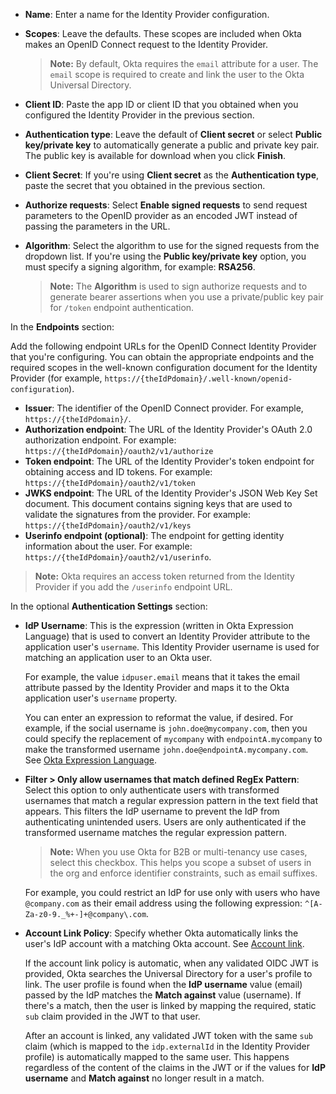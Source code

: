 * **Name**: Enter a name for the Identity Provider configuration.
* **Scopes**: Leave the defaults. These scopes are included when Okta makes an OpenID Connect request to the Identity Provider.
    > **Note:** By default, Okta requires the `email` attribute for a user. The `email` scope is required to create and link the user to the Okta Universal Directory.
* **Client ID**: Paste the app ID or client ID that you obtained when you configured the Identity Provider in the previous section.
* **Authentication type**: Leave the default of **Client secret** or select **Public key/private key** to automatically generate a public and private key pair. The public key is available for download when you click **Finish**.
* **Client Secret**: If you're using **Client secret** as the **Authentication type**, paste the secret that you obtained in the previous section.
* **Authorize requests**: Select **Enable signed requests** to send request parameters to the OpenID provider as an encoded JWT instead of passing the parameters in the URL.
* **Algorithm**: Select the algorithm to use for the signed requests from the dropdown list. If you're using the **Public key/private key** option, you must specify a signing algorithm, for example: **RSA256**.

    > **Note:** The **Algorithm** is used to sign authorize requests and to generate bearer assertions when you use a private/public key pair for `/token` endpoint authentication.

In the **Endpoints** section:

Add the following endpoint URLs for the OpenID Connect Identity Provider that you're configuring. You can obtain the appropriate endpoints and the required scopes in the well-known configuration document for the Identity Provider (for example, `https://{theIdPdomain}/.well-known/openid-configuration`).

* **Issuer**: The identifier of the OpenID Connect provider. For example, `https://{theIdPdomain}/`.
* **Authorization endpoint**: The URL of the Identity Provider's OAuth 2.0 authorization endpoint. For example: `https://{theIdPdomain}/oauth2/v1/authorize`
* **Token endpoint**: The URL of the Identity Provider's token endpoint for obtaining access and ID tokens. For example: `https://{theIdPdomain}/oauth2/v1/token`
* **JWKS endpoint**: The URL of the Identity Provider's JSON Web Key Set document. This document contains signing keys that are used to validate the signatures from the provider. For example: `https://{theIdPdomain}/oauth2/v1/keys`
* **Userinfo endpoint (optional)**: The endpoint for getting identity information about the user. For example: `https://{theIdPdomain}/oauth2/v1/userinfo`.

> **Note:** Okta requires an access token returned from the Identity Provider if you add the `/userinfo` endpoint URL.

In the optional **Authentication Settings** section:

* **IdP Username**: This is the expression (written in Okta Expression Language) that is used to convert an Identity Provider attribute to the application user's `username`. This Identity Provider username is used for matching an application user to an Okta user.

    For example, the value `idpuser.email` means that it takes the email attribute passed by the Identity Provider and maps it to the Okta application user's `username` property.

    You can enter an expression to reformat the value, if desired. For example, if the social username is `john.doe@mycompany.com`, then you could specify the replacement of `mycompany` with `endpointA.mycompany` to make the transformed username `john.doe@endpointA.mycompany.com`. See [Okta Expression Language](/docs/reference/okta-expression-language/).

* **Filter > Only allow usernames that match defined RegEx Pattern**: Select this option to only authenticate users with transformed usernames that match a regular expression pattern in the text field that appears. This filters the IdP username to prevent the IdP from authenticating unintended users. Users are only authenticated if the transformed username matches the regular expression pattern.

    > **Note:** When you use Okta for B2B or multi-tenancy use cases, select this checkbox. This helps you scope a subset of users in the org and enforce identifier constraints, such as email suffixes.

    For example, you could restrict an IdP for use only with users who have `@company.com` as their email address using the following expression: `^[A-Za-z0-9._%+-]+@company\.com`.

* **Account Link Policy**: Specify whether Okta automatically links the user's IdP account with a matching Okta account. See [Account link](#account-link).

   If the account link policy is automatic, when any validated OIDC JWT is provided, Okta searches the Universal Directory for a user's profile to link. The user profile is found when the **IdP username** value (email) passed by the IdP matches the **Match against** value (username). If there's a match, then the user is linked by mapping the required, static `sub` claim provided in the JWT to that user.

   After an account is linked, any validated JWT token with the same `sub` claim (which is mapped to the `idp.externalId` in the Identity Provider profile) is automatically mapped to the same user. This happens regardless of the content of the claims in the JWT or if the values for **IdP username** and **Match against** no longer result in a match.
